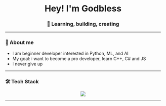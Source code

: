 <h1 align="center">Hey! I'm Godbless
<h3 align="center">🚀 Learning, building, creating </h3>

---

### 🧠 About me
- I am beginner developer interested in Python, ML, and AI
- My goal: i want to become a pro developer, learn C++, C# and JS
- I never give up

---

### 🛠️ Tech Stack
<p align="center">
  <img src="https://skillicons.dev/icons?i=python,git,github,sqlite" />
</p>

---
